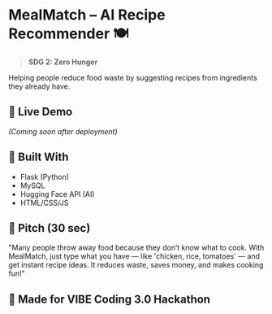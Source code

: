# MealMatch – AI Recipe Recommender 🍽️
> **SDG 2: Zero Hunger**

Helping people reduce food waste by suggesting recipes from ingredients they already have.

## 🚀 Live Demo
_(Coming soon after deployment)_

## 🔧 Built With
- Flask (Python)
- MySQL
- Hugging Face API (AI)
- HTML/CSS/JS

## 🎯 Pitch (30 sec)
"Many people throw away food because they don’t know what to cook. With MealMatch, just type what you have — like 'chicken, rice, tomatoes' — and get instant recipe ideas. It reduces waste, saves money, and makes cooking fun!"

## 🙌 Made for VIBE Coding 3.0 Hackathon
